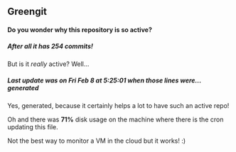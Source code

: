 ## Greengit

#### Do you wonder why this repository is so active?

##### After all it has 254 commits!

But is it *really* active? Well...

##### Last update was on Fri Feb 8 at 5:25:01 when those lines were... generated

Yes, generated, because it certainly helps a lot to have such an active repo!

Oh and there was **71%** disk usage on the machine
where there is the cron updating this file.

Not the best way to monitor a VM in the cloud but it works! :)
